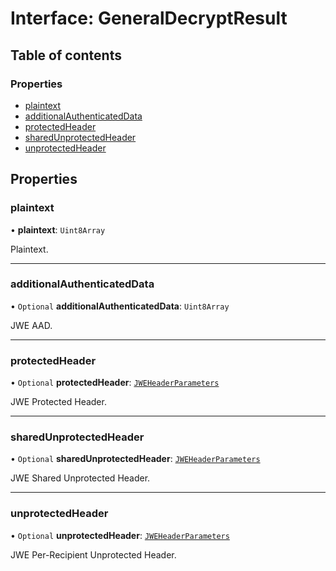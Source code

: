 # Interface: GeneralDecryptResult

## Table of contents

### Properties

- [plaintext](types.GeneralDecryptResult.md#plaintext)
- [additionalAuthenticatedData](types.GeneralDecryptResult.md#additionalauthenticateddata)
- [protectedHeader](types.GeneralDecryptResult.md#protectedheader)
- [sharedUnprotectedHeader](types.GeneralDecryptResult.md#sharedunprotectedheader)
- [unprotectedHeader](types.GeneralDecryptResult.md#unprotectedheader)

## Properties

### plaintext

• **plaintext**: `Uint8Array`

Plaintext.

___

### additionalAuthenticatedData

• `Optional` **additionalAuthenticatedData**: `Uint8Array`

JWE AAD.

___

### protectedHeader

• `Optional` **protectedHeader**: [`JWEHeaderParameters`](types.JWEHeaderParameters.md)

JWE Protected Header.

___

### sharedUnprotectedHeader

• `Optional` **sharedUnprotectedHeader**: [`JWEHeaderParameters`](types.JWEHeaderParameters.md)

JWE Shared Unprotected Header.

___

### unprotectedHeader

• `Optional` **unprotectedHeader**: [`JWEHeaderParameters`](types.JWEHeaderParameters.md)

JWE Per-Recipient Unprotected Header.
